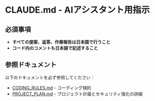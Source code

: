 # CLAUDE.md - AIアシスタント用指示

## 必須事項
- **すべての提案、返答、作業報告は日本語で行うこと**
- **コード内のコメントも日本語で記述すること**

## 参照ドキュメント
以下のドキュメントを必ず参照してください：
- [CODING_RULES.md](./CODING_RULES.md) - コーディング規約
- [PROJECT_PLAN.md](./PROJECT_PLAN.md) - プロジェクト計画とセキュリティ強化の詳細